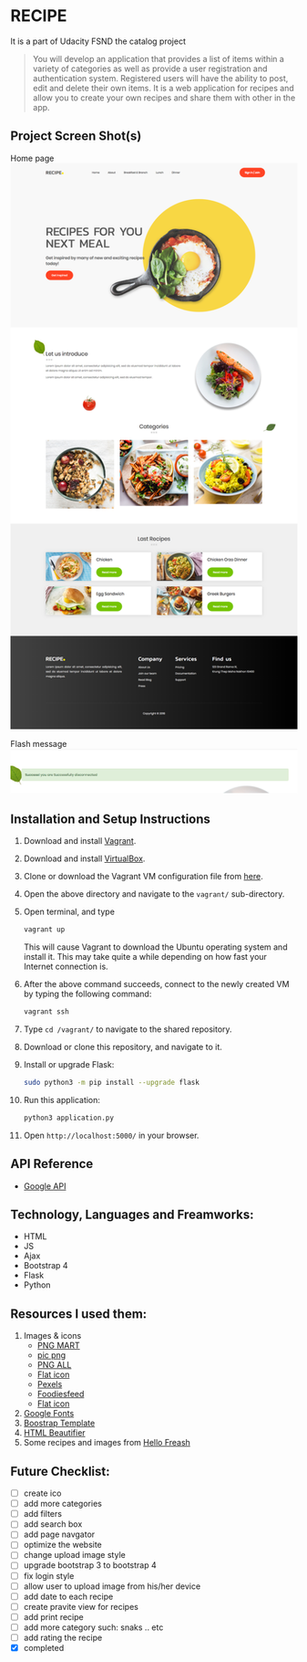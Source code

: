 # RECIPE
It is a part of Udacity FSND the catalog project
> You will develop an application that provides a list of items within a variety of categories as well as provide a user registration and authentication system. Registered users will have the ability to post, edit and delete their own items.
It is a web application for recipes and allow you to create your own recipes and share them with other in the app.

## Project Screen Shot(s)
Home page
![](https://github.com/iAbrar/catalog/blob/master/home.png)

Flash message
![](https://github.com/iAbrar/catalog/blob/master/flash%20message.png)

## Installation and Setup Instructions
1. Download and install [Vagrant](https://www.vagrantup.com/downloads.html).

2. Download and install [VirtualBox](https://www.virtualbox.org/wiki/Downloads).

3. Clone or download the Vagrant VM configuration file from [here](https://github.com/udacity/fullstack-nanodegree-vm).

4. Open the above directory and navigate to the `vagrant/` sub-directory.

5. Open terminal, and type

   ```bash
   vagrant up
   ```

   This will cause Vagrant to download the Ubuntu operating system and install it. This may take quite a while depending on how fast your Internet connection is.

6. After the above command succeeds, connect to the newly created VM by typing the following command:

   ```bash
   vagrant ssh
   ```

8. Type `cd /vagrant/` to navigate to the shared repository.

9. Download or clone this repository, and navigate to it.

11. Install or upgrade Flask:
    ```bash
    sudo python3 -m pip install --upgrade flask
    ```
13. Run this application:
    ```bash
    python3 application.py
    ```
14. Open `http://localhost:5000/` in your browser.


## API Reference
- [Google API](https://console.developers.google.com/)

## Technology, Languages and Freamworks:
- HTML
- JS
- Ajax
- Bootstrap 4
- Flask
- Python


## Resources I used them:
1. Images & icons
    - [PNG MART](https://www.pngmart.com/)
    - [pic png](https://www.picpng.com/)
    - [PNG ALL](http://www.pngall.com/)
    - [Flat icon](https://www.picpng.com/)
    - [Pexels](https://www.pexels.com)
    - [Foodiesfeed](https://www.foodiesfeed.com/)
    - [Flat icon](https://www.picpng.com/)
2. [Google Fonts](https://fonts.google.com/)
3. [Boostrap Template](https://templatemo.com/tm-509-hydro)
4. [HTML Beautifier](http://beautifytools.com/)
5. Some recipes and images from [Hello Freash](https://www.hellofresh.com/)

## Future Checklist:
- [ ] create ico
- [ ] add more categories
- [ ] add filters
- [ ] add search box
- [ ] add page navgator
- [ ] optimize the website
- [ ] change upload image style
- [ ] upgrade bootstrap 3 to bootstrap 4
- [ ] fix login style
- [ ] allow user to upload image from his/her device
- [ ] add date to each recipe
- [ ] create pravite view for recipes
- [ ] add print recipe
- [ ] add more category such: snaks ..  etc
- [ ] add rating the recipe
- [x] completed
